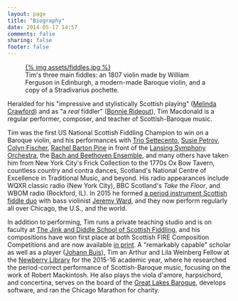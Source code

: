 ```yaml
---
layout: page
title: "Biography"
date: 2014-05-17 14:57
comments: false
sharing: false
footer: false
---
```

<meta property="og:image" content="assets/tsmjdw.jpg" />

<figure class="fiddles">
  <a href="assets/fiddles.jpg">
    {% img assets/fiddles.jpg  %}
  </a>
  <figcaption>Tim's three main fiddles: an 1807 violin made by William Ferguson in Edinburgh, a modern-made Baroque violin, and a copy of a Stradivarius pochette.</figcaption>
</figure>

Heralded for his "impressive and stylistically Scottish playing" ([Melinda Crawford](http://www.melindacrawford.com/))
and as "a *real* fiddler" ([Bonnie Rideout](http://www.bonnierideout.com/)), Tim Macdonald is a regular performer,
composer, and teacher of Scottish-Baroque music.

Tim was the first US National Scottish Fiddling Champion to win on a Baroque violin, and his performances with [Trio
Settecento](http://www.triosettecento.com/), [Susie Petrov](http://susiepetrov.com/), [Colyn
Fischer](http://www.scotsduo.com/), [Rachel Barton Pine](http://www.rachelbartonpine.com) in front of the [Lansing
Symphony Orchestra](http://www.lansingsymphony.org), the [Bach and Beethoven Ensemble](http://www.bbensemble.org/), and
many others have taken him from New York City's Frick Collection to the 1770s Ox Bow Tavern, countless country and
contra dances, Scotland's National Centre of Excellence in Traditional Music, and beyond. His radio appearances include
WQXR classic radio (New York City), BBC Scotland's *Take the Floor*, and WBOM radio (Rockford, IL). In 2015 he formed [a
period instrument Scottish fiddle duo](http://www.jeremydavidward.com/tim-and-jeremy/) with bass violinist [Jeremy
Ward](http://www.jeremydavidward.com), and they now perform regularly all over Chicago, the U.S., and the world.


In addition to performing, Tim runs a private teaching studio and is on faculty at [The Jink and Diddle School of
Scottish Fiddling](http://www.jinkdiddle.com), and his compositions have won first place at both Scottish FIRE
Composition Competitions and are now available [in print](/tunes.html). A "remarkably capable" scholar as well as a
player ([Johann Buis](http://www.wheaton.edu/Academics/Faculty/B/Johann-Buis)), Tim an Arthur and Lila Weinberg Fellow
at the [Newberry Library](http://newberry.org/) for the 2015-16 academic year, where he researched the period-correct
performance of Scottish-Baroque music, focusing on the work of Robert Mackintosh. He also plays the viola d'amore,
harpsichord, and concertina, serves on the board of the [Great Lakes Baroque](http://www.greatlakesbaroque.org/),
develops software, and ran the Chicago Marathon for charity.
